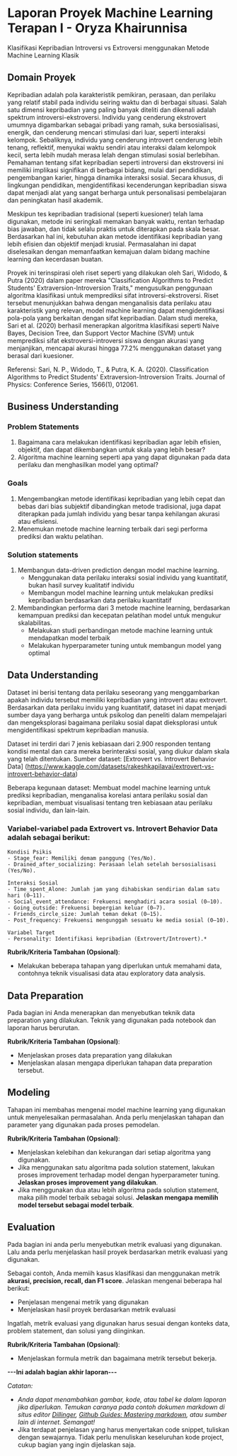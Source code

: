 # Laporan Proyek Machine Learning Terapan I - Oryza Khairunnisa
Klasifikasi Kepribadian Introversi vs Extroversi menggunakan Metode Machine Learning Klasik

## Domain Proyek

Kepribadian adalah pola karakteristik pemikiran, perasaan, dan perilaku yang relatif stabil pada individu seiring waktu dan di berbagai situasi. Salah satu dimensi kepribadian yang paling banyak diteliti dan dikenali adalah spektrum introversi-ekstroversi. Individu yang cenderung ekstrovert umumnya digambarkan sebagai pribadi yang ramah, suka bersosialisasi, energik, dan cenderung mencari stimulasi dari luar, seperti interaksi kelompok. Sebaliknya, individu yang cenderung introvert cenderung lebih tenang, reflektif, menyukai waktu sendiri atau interaksi dalam kelompok kecil, serta lebih mudah merasa lelah dengan stimulasi sosial berlebihan. Pemahaman tentang sifat kepribadian seperti introversi dan ekstroversi ini memiliki implikasi signifikan di berbagai bidang, mulai dari pendidikan, pengembangan karier, hingga dinamika interaksi sosial. Secara khusus, di lingkungan pendidikan, mengidentifikasi kecenderungan kepribadian siswa dapat menjadi alat yang sangat berharga untuk personalisasi pembelajaran dan peningkatan hasil akademik.

Meskipun tes kepribadian tradisional (seperti kuesioner) telah lama digunakan, metode ini seringkali memakan banyak waktu, rentan terhadap bias jawaban, dan tidak selalu praktis untuk diterapkan pada skala besar. Berdasarkan hal ini, kebutuhan akan metode identifikasi kepribadian yang lebih efisien dan objektif menjadi krusial. Permasalahan ini dapat diselesaikan dengan memanfaatkan kemajuan dalam bidang machine learning dan kecerdasan buatan.

Proyek ini terinspirasi oleh riset seperti yang dilakukan oleh Sari, Widodo, & Putra (2020) dalam paper mereka "Classification Algorithms to Predict Students' Extraversion-Introversion Traits," mengusulkan penggunaan algoritma klasifikasi untuk memprediksi sifat introversi-ekstroversi. Riset tersebut menunjukkan bahwa dengan menganalisis data perilaku atau karakteristik yang relevan, model machine learning dapat mengidentifikasi pola-pola yang berkaitan dengan sifat kepribadian. Dalam studi mereka, Sari et al. (2020) berhasil menerapkan algoritma klasifikasi seperti Naive Bayes, Decision Tree, dan Support Vector Machine (SVM) untuk memprediksi sifat ekstroversi-introversi siswa dengan akurasi yang menjanjikan, mencapai akurasi hingga 77.2% menggunakan dataset yang berasal dari kuesioner.

Referensi: Sari, N. P., Widodo, T., & Putra, K. A. (2020). Classification Algorithms to Predict Students' Extraversion-Introversion Traits. Journal of Physics: Conference Series, 1566(1), 012061.

## Business Understanding

### Problem Statements
1. Bagaimana cara melakukan identifikasi kepribadian agar lebih efisien, objektif, dan dapat dikembangkan untuk skala yang lebih besar?
2. Algoritma machine learning seperti apa yang dapat digunakan pada data perilaku dan menghasilkan model yang optimal?

### Goals
1. Mengembangkan metode identifikasi kepribadian yang lebih cepat dan bebas dari bias subjektif dibandingkan metode tradisional, juga dapat diterapkan pada jumlah individu yang besar tanpa kehilangan akurasi atau efisiensi.
2. Menemukan metode machine learning terbaik dari segi performa prediksi dan waktu pelatihan.
   
### Solution statements
1. Membangun data-driven prediction dengan model machine learning.
   * Menggunakan data perilaku interaksi sosial individu yang kuantitatif, bukan hasil survey kualitatif individu
   * Membangun model machine learning untuk melakukan prediksi kepribadian berdasarkan data perilaku kuantitatif
2. Membandingkan performa dari 3 metode machine learning, berdasarkan kemampuan prediksi dan kecepatan pelatihan model untuk mengukur skalabilitas.
   * Melakukan studi perbandingan metode machine learning untuk mendapatkan model terbaik
   * Melakukan hyperparameter tuning untuk membangun model yang optimal

## Data Understanding
Dataset ini berisi tentang data perilaku seseorang yang menggambarkan apakah individu tersebut memiliki kepribadian yang introvert atau extrovert. Berdasarkan data perilaku invidu yang kuantitatif, dataset ini dapat menjadi sumber daya yang berharga untuk psikolog dan peneliti dalam mempelajari dan mengeksplorasi bagaimana perilaku sosial dapat dieksplorasi untuk mengidentifikasi spektrum kepribadian manusia.

Dataset ini terdiri dari 7 jenis kebiasaan dari 2.900 responden tentang kondisi mental dan cara mereka berinteraksi sosial, yang diukur dalam skala yang telah ditentukan.
Sumber dataset: [Extrovert vs. Introvert Behavior Data] (https://www.kaggle.com/datasets/rakeshkapilavai/extrovert-vs-introvert-behavior-data)

Beberapa kegunaan dataset: Membuat model machine learning untuk prediksi kepribadian, menganalisa korelasi antara perilaku sosial dan kepribadian, membuat visualisasi tentang tren kebiasaan atau perilaku sosial individu, dan lain-lain.

### Variabel-variabel pada Extrovert vs. Introvert Behavior Data adalah sebagai berikut:
    Kondisi Psikis
    - Stage_fear: Memiliki demam panggung (Yes/No).
    - Drained_after_socializing: Perasaan lelah setelah bersosialisasi (Yes/No).

    Interaksi Sosial
    - Time_spent_Alone: Jumlah jam yang dihabiskan sendirian dalam satu hari (0–11).
    - Social_event_attendance: Frekuensi menghadiri acara sosial (0–10).
    - Going_outside: Frekuensi bepergian keluar (0–7).
    - Friends_circle_size: Jumlah teman dekat (0–15).
    - Post_frequency: Frekuensi mengunggah sesuatu ke media sosial (0–10).

    Variabel Target
    - Personality: Identifikasi kepribadian (Extrovert/Introvert).*

**Rubrik/Kriteria Tambahan (Opsional)**:
- Melakukan beberapa tahapan yang diperlukan untuk memahami data, contohnya teknik visualisasi data atau exploratory data analysis.

## Data Preparation
Pada bagian ini Anda menerapkan dan menyebutkan teknik data preparation yang dilakukan. Teknik yang digunakan pada notebook dan laporan harus berurutan.

**Rubrik/Kriteria Tambahan (Opsional)**: 
- Menjelaskan proses data preparation yang dilakukan
- Menjelaskan alasan mengapa diperlukan tahapan data preparation tersebut.

## Modeling
Tahapan ini membahas mengenai model machine learning yang digunakan untuk menyelesaikan permasalahan. Anda perlu menjelaskan tahapan dan parameter yang digunakan pada proses pemodelan.

**Rubrik/Kriteria Tambahan (Opsional)**: 
- Menjelaskan kelebihan dan kekurangan dari setiap algoritma yang digunakan.
- Jika menggunakan satu algoritma pada solution statement, lakukan proses improvement terhadap model dengan hyperparameter tuning. **Jelaskan proses improvement yang dilakukan**.
- Jika menggunakan dua atau lebih algoritma pada solution statement, maka pilih model terbaik sebagai solusi. **Jelaskan mengapa memilih model tersebut sebagai model terbaik**.

## Evaluation
Pada bagian ini anda perlu menyebutkan metrik evaluasi yang digunakan. Lalu anda perlu menjelaskan hasil proyek berdasarkan metrik evaluasi yang digunakan.

Sebagai contoh, Anda memiih kasus klasifikasi dan menggunakan metrik **akurasi, precision, recall, dan F1 score**. Jelaskan mengenai beberapa hal berikut:
- Penjelasan mengenai metrik yang digunakan
- Menjelaskan hasil proyek berdasarkan metrik evaluasi

Ingatlah, metrik evaluasi yang digunakan harus sesuai dengan konteks data, problem statement, dan solusi yang diinginkan.

**Rubrik/Kriteria Tambahan (Opsional)**: 
- Menjelaskan formula metrik dan bagaimana metrik tersebut bekerja.

**---Ini adalah bagian akhir laporan---**

_Catatan:_
- _Anda dapat menambahkan gambar, kode, atau tabel ke dalam laporan jika diperlukan. Temukan caranya pada contoh dokumen markdown di situs editor [Dillinger](https://dillinger.io/), [Github Guides: Mastering markdown](https://guides.github.com/features/mastering-markdown/), atau sumber lain di internet. Semangat!_
- Jika terdapat penjelasan yang harus menyertakan code snippet, tuliskan dengan sewajarnya. Tidak perlu menuliskan keseluruhan kode project, cukup bagian yang ingin dijelaskan saja.

